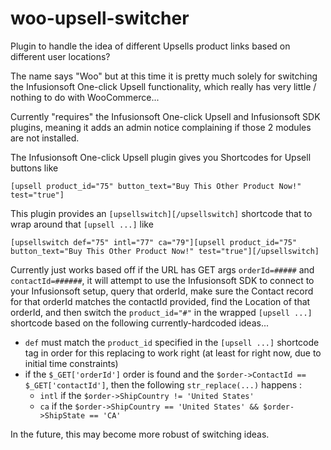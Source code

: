 # woo-upsell-switcher
Plugin to handle the idea of different Upsells product links based on different user locations?

The name says "Woo" but at this time it is pretty much solely for switching the Infusionsoft One-click Upsell functionality, which really has very little / nothing to do with WooCommerce...

Currently "requires" the Infusionsoft One-click Upsell and Infusionsoft SDK plugins, meaning it adds an admin notice complaining if those 2 modules are not installed.

The Infusionsoft One-click Upsell plugin gives you Shortcodes for Upsell buttons like

`[upsell product_id="75" button_text="Buy This Other Product Now!" test="true"]`

This plugin provides an `[upsellswitch][/upsellswitch]` shortcode that to wrap around that `[upsell ...]` like

`[upsellswitch def="75" intl="77" ca="79"][upsell product_id="75" button_text="Buy This Other Product Now!" test="true"][/upsellswitch]`

Currently just works based off if the URL has GET args `orderId=#####` and `contactId=######`, it will attempt to use the Infusionsoft SDK to connect to your Infusionsoft setup, query that orderId, make sure the Contact record for that orderId matches the contactId provided, find the Location of that orderId, and then switch the `product_id="#"` in the wrapped `[upsell ...]` shortcode based on the following currently-hardcoded ideas...

* `def` must match the `product_id` specified in the `[upsell ...]` shortcode tag in order for this replacing to work right (at least for right now, due to initial time constraints)
* if the `$_GET['orderId']` order is found and the `$order->ContactId == $_GET['contactId']`, then the following `str_replace(...)` happens :
  * `intl` if the `$order->ShipCountry != 'United States'`
  * `ca` if the `$order->ShipCountry == 'United States' && $order->ShipState == 'CA'`

In the future, this may become more robust of switching ideas.